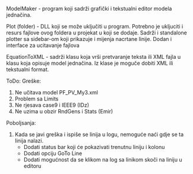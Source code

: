 ModelMaker - program koji sadrži grafički i tekstualni editor modela jednačina.

Plot (folder) - DLL koji se može uključiti u program. Potrebno je ukljuciti i resurs fajlove ovog foldera u projekat u koji se dodaje.
Sadrži i standalone plotter sa sidebar-om koji prikazuje i mijenja nacrtane linije. Dodan i interface za ucitavanje fajlova

EquationToXML - sadrži klasu koja vrši pretvaranje teksta ili XML fajla u klasu koja opisuje model jednačina. Iz klase je moguče dobiti XML ili tekstualni format.

ToDo:
Greške:
1. Ne učitava model PF_PV_My3.xml
2. Problem sa Limits
3. Ne rjesava case9 i IEEE9 (IDz)
4. Ne uzima u obzir RndGens i Stats (Emir)

Poboljsanja:
1. Kada se javi greška i ispiše se linija u logu, nemoguće naći gdje se ta linija nalazi.
	- Dodati status bar koji će pokazivati trenutnu liniju i kolonu
	- Dodati opciju GoTo Line
	- Dodati mogućnost da se klikom na log sa linikom skoči na liniju u editoru
